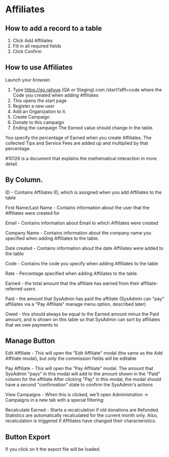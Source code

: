 # Affiliates

## How to add a record to a table

1. Click Add Affiliates
2. Fill in all required fields
3. Click Confirm

## How to use Affiliates

Launch your browser.
1. Type https://go.rallyup (QA or Staging).com /start?affl=code where the Code you created when adding Affiliates
2. This opens the start page
3. Register a new user
4. Add an Organization to it.
5. Create Campaign
6. Donate to this campaign
7. Ending the campaign 
The Earned value should change in the table.

You specify the percentage of Earned when you create Affiliates.
The collected Tips and Service Fees are added up and multiplied by that percentage.

#10126 is a document that explains the mathematical interaction in more detail. 

## By Column.

ID - Contains Affiliates ID, which is assigned when you add Affiliates to the table

First Name/Last Name - Contains information about the user that the Affiliates were created for

Email - Contains information about Email to which Affiliates were created

Company Name - Contains information about the company name you specified when adding Affiliates to the table.

Date created - Contains information about the date Affiliates were added to the table

Code - Contains the code you specify when adding Affiliates to the table

Rate - Percentage specified when adding Affiliates to the table.

Earned - the total amount that the affiliate has earned from their affiliate-referred users

Paid - the amount that SysAdmin has paid the affiliate (SysAdmin can "pay" affiliates via a "Pay Affiliate" manage menu option, described later)

Owed - this should always be equal to the Earned amount minus the Paid amount, and is shown on this table so that SysAdmin can sort by affiliates that we owe payments to

## Manage Button

Edit Affiliate - This will open the "Edit Affiliate" modal (the same as the Add Affiliate modal), but only the commission fields will be editable

Pay Affiliate - This will open the "Pay Affiliate" modal.
The amount that SysAdmin "pays" in this modal will add to the amount shown in the "Paid" column for the affiliate
After clicking "Pay" in this modal, the modal should have a second "confirmation" state to confirm the SysAdmin's actions

View Campaigns - When this is clicked, we'll open Administration -> Campaigns in a new tab with a special filtering:

Recalculate Earned - Starts a recalculation if old donations are Refunded. Statistics are automatically recalculated for the current month only. Also, recalculation is triggered if Affiliates have changed their characteristics.

## Button Export

If you click on it the export file will be loaded.

